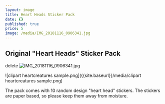 ```yaml
---
layout: image
title: Heart Heads Sticker Pack
date: {}
published: true
price: 5
image: /media/IMG_20181116_0906341.jpg
---
```


## Original "Heart Heads" Sticker Pack

delete ![IMG_20181116_0906341.jpg]({{site.baseurl}}/media/IMG_20181116_0906341.jpg)

![clipart heartcreatures sample.png]({{site.baseurl}}/media/clipart heartcreatures sample.png)

The pack comes with 10 random design "heart head" stickers. The stickers are paper based, so please keep them away from moisture.
